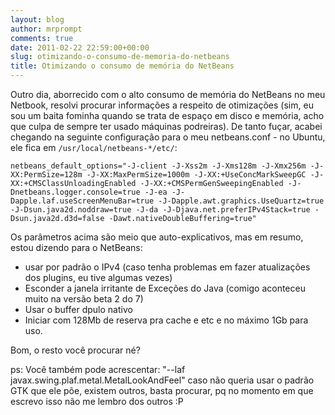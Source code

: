 ```yaml
---
layout: blog
author: mrprompt
comments: true
date: 2011-02-22 22:59:00+00:00
slug: otimizando-o-consumo-de-memoria-do-netbeans
title: Otimizando o consumo de memória do NetBeans
---
```


Outro dia, aborrecido com o alto consumo de memória do NetBeans no meu Netbook, resolvi procurar informações a respeito de otimizações (sim, eu sou um baita fominha quando se trata de espaço em disco e memória, acho que culpa de sempre ter usado máquinas podreiras).
De tanto fuçar, acabei chegando na seguinte configuração para o meu netbeans.conf - no Ubuntu, ele fica em `/usr/local/netbeans-*/etc/`:
```
netbeans_default_options="-J-client -J-Xss2m -J-Xms128m -J-Xmx256m -J-XX:PermSize=128m -J-XX:MaxPermSize=1000m -J-XX:+UseConcMarkSweepGC -J-XX:+CMSClassUnloadingEnabled -J-XX:+CMSPermGenSweepingEnabled -J-Dnetbeans.logger.console=true -J-ea -J-Dapple.laf.useScreenMenuBar=true -J-Dapple.awt.graphics.UseQuartz=true -J-Dsun.java2d.noddraw=true -J-da -J-Djava.net.preferIPv4Stack=true -Dsun.java2d.d3d=false -Dawt.nativeDoubleBuffering=true"
```
Os parâmetros acima são meio que auto-explicativos, mas em resumo, estou dizendo para o NetBeans:
- usar por padrão o IPv4 (caso tenha problemas em fazer atualizações dos plugins, eu tive algumas vezes)
- Esconder a janela irritante de Exceções do Java (comigo aconteceu muito na versão beta 2 do 7)
- Usar o buffer dpulo nativo
- Iniciar com 128Mb de reserva pra cache e etc e no máximo 1Gb para uso.

Bom, o resto você procurar né?

ps: Você também pode acrescentar: "--laf javax.swing.plaf.metal.MetalLookAndFeel" caso não queria usar o padrão GTK que ele põe, existem outros, basta procurar, pq no momento em que escrevo isso não me lembro dos outros :P

